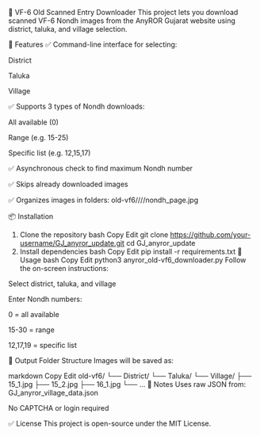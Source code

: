 🧾 VF-6 Old Scanned Entry Downloader
This project lets you download scanned VF-6 Nondh images from the AnyROR Gujarat website using district, taluka, and village selection.

🚀 Features
✅ Command-line interface for selecting:

District

Taluka

Village

✅ Supports 3 types of Nondh downloads:

All available (0)

Range (e.g. 15-25)

Specific list (e.g. 12,15,17)

✅ Asynchronous check to find maximum Nondh number

✅ Skips already downloaded images

✅ Organizes images in folders:
old-vf6/<District>/<Taluka>/<Village>/nondh_page.jpg

📦 Installation
1. Clone the repository
bash
Copy
Edit
git clone https://github.com/your-username/GJ_anyror_update.git
cd GJ_anyror_update
2. Install dependencies
bash
Copy
Edit
pip install -r requirements.txt
🐍 Usage
bash
Copy
Edit
python3 anyror_old-vf6_downloader.py
Follow the on-screen instructions:

Select district, taluka, and village

Enter Nondh numbers:

0 = all available

15-30 = range

12,17,19 = specific list

📁 Output Folder Structure
Images will be saved as:

markdown
Copy
Edit
old-vf6/
└── District/
    └── Taluka/
        └── Village/
            ├── 15_1.jpg
            ├── 15_2.jpg
            ├── 16_1.jpg
            └── ...
🧠 Notes
Uses raw JSON from:
GJ_anyror_village_data.json

No CAPTCHA or login required

✅ License
This project is open-source under the MIT License.
